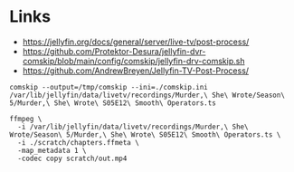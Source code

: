 # Links
- https://jellyfin.org/docs/general/server/live-tv/post-process/
- https://github.com/Protektor-Desura/jellyfin-dvr-comskip/blob/main/config/comskip/jellyfin-drv-comskip.sh
- https://github.com/AndrewBreyen/Jellyfin-TV-Post-Process/

```
comskip --output=/tmp/comskip --ini=./comskip.ini /var/lib/jellyfin/data/livetv/recordings/Murder,\ She\ Wrote/Season\ 5/Murder,\ She\ Wrote\ S05E12\ Smooth\ Operators.ts
```


```
ffmpeg \
  -i /var/lib/jellyfin/data/livetv/recordings/Murder,\ She\ Wrote/Season\ 5/Murder,\ She\ Wrote\ S05E12\ Smooth\ Operators.ts \
  -i ./scratch/chapters.ffmeta \
  -map_metadata 1 \
  -codec copy scratch/out.mp4
```